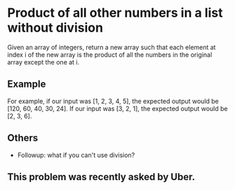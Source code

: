 # Product of all other numbers in a list without division
Given an array of integers, return a new array such that each element at index i of the new array is the product of all the numbers in the original array except the one at i.


## Example
For example, if our input was [1, 2, 3, 4, 5], the expected output would be [120, 60, 40, 30, 24]. If our input was [3, 2, 1], the expected output would be [2, 3, 6].

## Others
- Followup: what if you can't use division?

## This problem was recently asked by Uber.